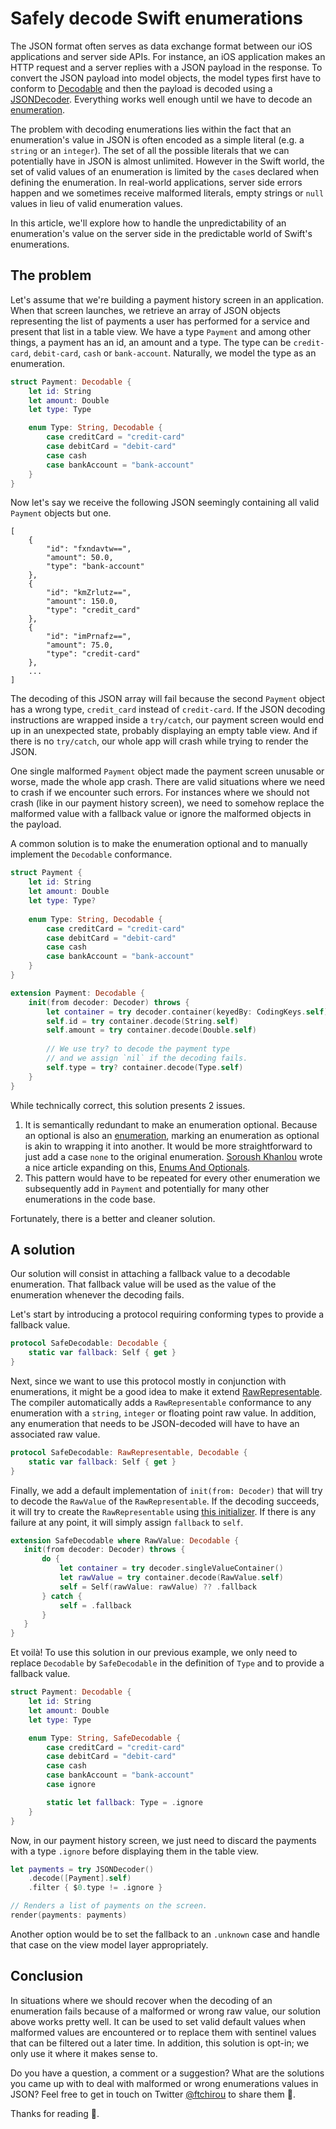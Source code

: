 # Safely decode Swift enumerations

The JSON format often serves as data exchange format between our iOS applications and server side APIs. For instance, an iOS application makes an HTTP request and a server replies with a JSON payload in the response. To convert the JSON payload into model objects, the model types first have to conform to [Decodable](https://developer.apple.com/documentation/swift/decodable) and then the payload is decoded using a [JSONDecoder](https://developer.apple.com/documentation/foundation/jsondecoder). Everything works well enough until we have to decode an [enumeration](https://docs.swift.org/swift-book/LanguageGuide/Enumerations.html). 

The problem with decoding enumerations lies within the fact that an enumeration's value in JSON is often encoded as a simple literal (e.g. a `string` or an `integer`). The set of all the possible literals that we can potentially have in JSON is almost unlimited. However in the Swift world, the set of valid values of an enumeration is limited by the `case`s declared when defining the enumeration. In real-world applications, server side errors happen and we sometimes receive malformed literals, empty strings or `null` values in lieu of valid enumeration values.

In this article, we'll explore how to handle the unpredictability of an enumeration's value on the server side in the predictable world of Swift's enumerations.

## The problem

Let's assume that we're building a payment history screen in an application. When that screen launches, we retrieve an array of JSON objects representing the list of payments a user has performed for a service and present that list in a table view. We have a type `Payment` and among other things, a payment has an id, an amount and a type. The type can be `credit-card`, `debit-card`, `cash` or `bank-account`. Naturally, we model the type as an enumeration.

```swift
struct Payment: Decodable {
    let id: String
    let amount: Double
    let type: Type

    enum Type: String, Decodable {
        case creditCard = "credit-card"
        case debitCard = "debit-card"
        case cash
        case bankAccount = "bank-account"
    }
}
```

Now let's say we receive the following JSON seemingly containing all valid `Payment` objects but one.

```shell
[
    {
        "id": "fxndavtw==",
        "amount": 50.0,
        "type": "bank-account"
    },
    {
        "id": "kmZrlutz==",
        "amount": 150.0,
        "type": "credit_card"
    },
    {
        "id": "imPrnafz==",
        "amount": 75.0,
        "type": "credit-card"
    },
    ...
]
```

The decoding of this JSON array will fail because the second `Payment` object has a wrong type, `credit_card` instead of `credit-card`. If the JSON decoding instructions are wrapped inside a `try/catch`, our payment screen would end up in an unexpected state, probably displaying an empty table view. And if there is no `try/catch`, our whole app will crash while trying to render the JSON.

One single malformed `Payment` object made the payment screen unusable or worse, made the whole app crash. There are valid situations where we need to crash if we encounter such errors. For instances where we should not crash (like in our payment history screen), we need to somehow replace the malformed value with a fallback value or ignore the malformed objects in the payload.

A common solution is to make the enumeration optional and to manually implement the `Decodable` conformance.

```swift
struct Payment {
    let id: String
    let amount: Double
    let type: Type?
    
    enum Type: String, Decodable {
        case creditCard = "credit-card"
        case debitCard = "debit-card"
        case cash
        case bankAccount = "bank-account"
    }
}

extension Payment: Decodable {
    init(from decoder: Decoder) throws {
        let container = try decoder.container(keyedBy: CodingKeys.self)
        self.id = try container.decode(String.self)
        self.amount = try container.decode(Double.self)
        
        // We use try? to decode the payment type
        // and we assign `nil` if the decoding fails.
        self.type = try? container.decode(Type.self)
    }
}
``` 

While technically correct, this solution presents 2 issues.

1. It is semantically redundant to make an enumeration optional. Because an optional is also an [enumeration](https://developer.apple.com/documentation/swift/optional), marking an enumeration as optional is akin to wrapping it into another. It would be more straightforward to just add a case `none` to the original enumeration. [Soroush Khanlou](https://twitter.com/khanlou) wrote a nice article expanding on this,  [Enums And Optionals](http://khanlou.com/2018/04/enums-and-optionals/).
2. This pattern would have to be repeated for every other enumeration we subsequently add in `Payment` and potentially for many other enumerations in the code base.

Fortunately, there is a better and cleaner solution.

## A solution

 Our solution will consist in attaching a fallback value to a decodable enumeration. That fallback value will be used as the value of the enumeration whenever the decoding fails.
  
 Let's start by introducing a protocol requiring conforming types to provide a fallback value.
 
 ```swift
 protocol SafeDecodable: Decodable {
     static var fallback: Self { get }
 }
 ```
 
 Next, since we want to use this protocol mostly in conjunction with enumerations, it might be a good idea to make it extend [RawRepresentable](https://developer.apple.com/documentation/swift/rawrepresentable). The compiler automatically adds a `RawRepresentable` conformance to any enumeration with a `string`, `integer` or floating point raw value. In addition, any enumeration that needs to be JSON-decoded will have to have an associated raw value.
 
 ```swift
 protocol SafeDecodable: RawRepresentable, Decodable {
     static var fallback: Self { get }
 }
 ```
 
 Finally, we add a default implementation of `init(from: Decoder)` that will try to decode the `RawValue` of the `RawRepresentable`. If the decoding succeeds, it will try to create the `RawRepresentable` using [this initializer](https://developer.apple.com/documentation/swift/rawrepresentable/1538354-init). If there is any failure at any point, it will simply assign `fallback` to `self`.
 
 ```swift
 extension SafeDecodable where RawValue: Decodable {
    init(from decoder: Decoder) throws {
        do {
            let container = try decoder.singleValueContainer()
            let rawValue = try container.decode(RawValue.self)
            self = Self(rawValue: rawValue) ?? .fallback
        } catch {
            self = .fallback
        }
    }
}
```

Et voilà! To use this solution in our previous example, we only need to replace `Decodable` by `SafeDecodable` in the definition  of `Type` and to provide a fallback value.

```swift
struct Payment: Decodable {
    let id: String
    let amount: Double
    let type: Type

    enum Type: String, SafeDecodable {
        case creditCard = "credit-card"
        case debitCard = "debit-card"
        case cash
        case bankAccount = "bank-account"
        case ignore

        static let fallback: Type = .ignore
    }
}
```

Now, in our payment history screen, we just need to discard the payments with a type `.ignore` before displaying them in the table view.

```swift
let payments = try JSONDecoder()
    .decode([Payment].self)
    .filter { $0.type != .ignore }

// Renders a list of payments on the screen.
render(payments: payments)
```

Another option would be to set the fallback to an `.unknown` case and handle that case on the view model layer appropriately.

## Conclusion

In situations where we should recover when the decoding of an enumeration fails because of a malformed or wrong raw value, our solution above works pretty well. It can be used to set valid default values when malformed values are encountered or to replace them with sentinel values that can be filtered out a later time. In addition, this solution is opt-in; we only use it where it makes sense to.

Do you have a question, a comment or a suggestion? What are the solutions you came up with to deal with malformed or wrong enumerations values in JSON? Feel free to get in touch on Twitter [@ftchirou](https://twitter.com/ftchirou/) to share them 🙂.

Thanks for reading 👋.
